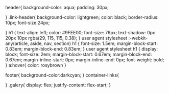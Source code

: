 header{
    background-color: aqua;
    padding: 30px;


}
.link-header{
    background-color: lightgreen;
    color: black;
    border-radius: 10px;
    font-size:24px;

}
    h1 {
    text-align: left;
    color: #9FEE00;
    font-size: 76px;
    text-shadow: 0px 20px 10px rgba(29, 115, 115, 0.38);
}
user agent stylesheet
:-webkit-any(article, aside, nav, section) h1 {
    font-size: 1.5em;
    margin-block-start: 0.83em;
    margin-block-end: 0.83em;
}
user agent stylesheet
h1 {
    display: block;
    font-size: 2em;
    margin-block-start: 0.67em;
    margin-block-end: 0.67em;
    margin-inline-start: 0px;
    margin-inline-end: 0px;
    font-weight: bold;
}
a:hover{
 color: rosybrown
}

footer{
    background-color:darkcyan;
}
container-links{
    
}
.galery{
    display: flex;
    justify-content: flex-start;
}
